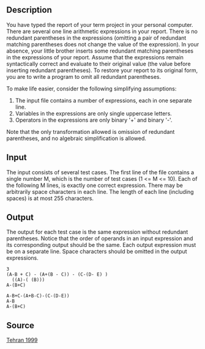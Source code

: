 <h2>Description</h2><p>You have typed the report of your term project in your personal computer. There are several one line arithmetic expressions in your report. There is no redundant parentheses in the expressions (omitting a pair of redundant matching parentheses does not change the value of the expression). In your absence, your little brother inserts some redundant matching parentheses in the expressions of your report. Assume that the expressions remain syntactically correct and evaluate to their original value (the value before inserting redundant parentheses). To restore your report to its original form, you are to write a program to omit all redundant parentheses. 
</p>To make life easier, consider the following simplifying assumptions:
<ol><li>The input file contains a number of expressions, each in one separate line.
<br></li><li>Variables in the expressions are only single uppercase letters.
<br></li><li>Operators in the expressions are only binary '+' and binary '-'.</li></ol><p>
</p>Note that the only transformation allowed is omission of redundant parentheses, and no algebraic simplification is allowed.<h2>Input</h2><p>The input consists of several test cases. The first line of the file contains a single number M, which is the number of test cases (1 &lt;= M &lt;= 10). Each of the following M lines, is exactly one correct expression. There may be arbitrarily space characters in each line. The length of each line (including spaces) is at most 255 characters.</p><h2>Output</h2><p>The output for each test case is the same expression without redundant parentheses.  Notice that the order of operands in an input expression and its corresponding output should be the same.  Each output expression must be on a separate line. Space characters should be omitted in the output expressions.</p><pre><code class="language-input1">3
(A-B + C) - (A+(B - C)) - (C-(D- E) )
  ((A)-( (B)))
A-(B+C)
</code></pre><pre><code class="language-output1">A-B+C-(A+B-C)-(C-(D-E))
A-B
A-(B+C)
</code></pre><h2>Source</h2><a href="searchproblem?field=source&amp;key=Tehran+1999">Tehran 1999</a>